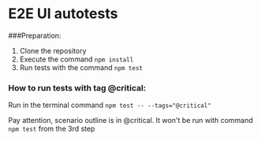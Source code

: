 # E2E UI autotests

###Preparation:
1. Clone the repository
2. Execute the command `npm install`
3. Run tests with the command `npm test`


### How to run tests with tag @critical:
Run in the terminal command `npm test -- --tags="@critical"`

Pay attention, scenario outline is in @critical. It won't be run with command `npm test` from the 3rd step

